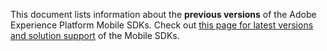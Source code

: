 <Variant platform="outdated-version" componentClass="InlineNestedAlert" repeat="1"/>

<InlineNestedAlert variant="error" header="false" iconPosition="left">

This document lists information about the **previous versions** of the Adobe Experience Platform Mobile SDKs. Check out [this page for latest versions and solution support](https://developer.adobe.com/client-sdks/documentation/current-sdk-versions/) of the Mobile SDKs.

</InlineNestedAlert>